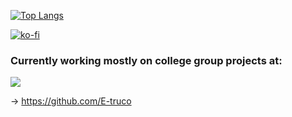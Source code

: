 [![Top Langs](https://github-readme-stats.vercel.app/api/top-langs/?username=codykoinabox&layout=compact&langs_count=10)](https://github.com/anuraghazra/github-readme-stats)  

[![ko-fi](https://ko-fi.com/img/githubbutton_sm.svg)](https://ko-fi.com/P5P7MWF8N)


### Currently working mostly on college group projects at:
<img src="https://github.com/CodyKoInABox/CodyKoInABox/assets/125526050/17a9ed5b-5bff-419d-9e13-01b04dd75267">

-> https://github.com/E-truco
